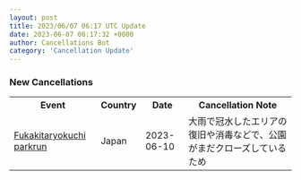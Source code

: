 ```yaml
---
layout: post
title: 2023/06/07 06:17 UTC Update
date: 2023-06-07 06:17:32 +0000
author: Cancellations Bot
category: 'Cancellation Update'
---
```


<h3>New Cancellations</h3>
<div class='hscrollable'>
<table style='width: 100%'>
    <tr>
        <th>Event</th>
        <th>Country</th>
        <th>Date</th>
        <th>Cancellation Note</th>
    </tr>
    <tr>
        <td><a href="https://www.parkrun.jp/fukakitaryokuchi">Fukakitaryokuchi parkrun</a></td>
        <td>Japan</td>
        <td>2023-06-10</td>
        <td>大雨で冠水したエリアの復旧や消毒などで、公園がまだクローズしているため</td>
    </tr>
</table>
</div>
